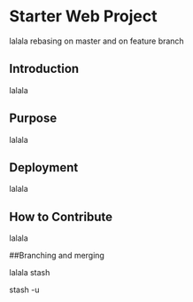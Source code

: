 # Starter Web Project

lalala
rebasing on master
and on feature branch

## Introduction

lalala

## Purpose

lalala

## Deployment

lalala

## How to Contribute

lalala

##Branching and merging

lalala stash

stash -u